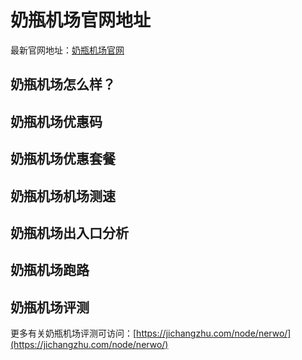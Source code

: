 # 奶瓶机场官网地址
最新官网地址：[奶瓶机场官网](https://c.jichangzhu.com/goto/nerwo/)

## 奶瓶机场怎么样？

## 奶瓶机场优惠码


## 奶瓶机场优惠套餐


## 奶瓶机场机场测速


## 奶瓶机场出入口分析



## 奶瓶机场跑路

## 奶瓶机场评测
更多有关奶瓶机场评测可访问：[https://jichangzhu.com/node/nerwo/](https://jichangzhu.com/node/nerwo/)
